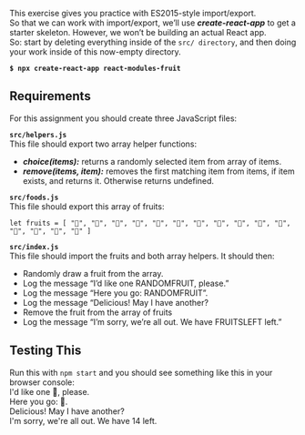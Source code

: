 This exercise gives you practice with ES2015-style import/export.  
So that we can work with import/export, we’ll use ***create-react-app*** to get a starter skeleton. However, we won’t be building an actual React app.  
So: start by deleting everything inside of the `src/ directory`, and then doing your work inside of this now-empty directory.  

**`$ npx create-react-app react-modules-fruit`**

## Requirements
For this assignment you should create three JavaScript files:  

**`src/helpers.js`**  
This file should export two array helper functions:  
- ***choice(items):*** returns a randomly selected item from array of items. 
- ***remove(items, item):*** removes the first matching item from items, if item exists, and returns it. Otherwise returns undefined.

**`src/foods.js`**  
This file should export this array of fruits:

`let fruits = [
  "🍇", "🍈", "🍉", "🍊", "🍋", "🍌", "🍍", "🍎",
  "🍏", "🍐", "🍒", "🍓", "🥝", "🍅", "🥑"
]`

**`src/index.js`**  
This file should import the fruits and both array helpers. It should then:  
- Randomly draw a fruit from the array.  
- Log the message “I’d like one RANDOMFRUIT, please.”  
- Log the message “Here you go: RANDOMFRUIT”. 
- Log the message “Delicious! May I have another?  
- Remove the fruit from the array of fruits  
- Log the message “I’m sorry, we’re all out. We have FRUITSLEFT left.”

## Testing This
Run this with `npm start` and you should see something like this in your browser console:  
I'd like one 🍉, please.  
Here you go: 🍉.  
Delicious! May I have another?  
I'm sorry, we're all out. We have 14 left.
